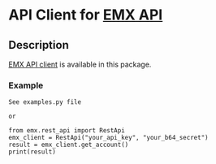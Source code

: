 # API Client for [EMX API](https://docs.emx.com/)

## Description

[EMX API client](https://www.emx.com/) is available in this package.

### Example

```
See examples.py file

or

from emx.rest_api import RestApi
emx_client = RestApi("your_api_key", "your_b64_secret")
result = emx_client.get_account()
print(result)
